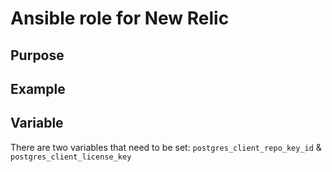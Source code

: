 # Ansible role for New Relic

## Purpose


## Example

## Variable
There are two variables that need to be set: `postgres_client_repo_key_id` &
`postgres_client_license_key`
